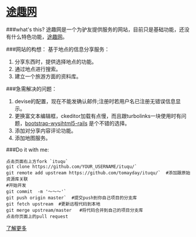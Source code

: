 [途趣网](http://www.tuqu365.com/)
=====

###what's this?
途趣网是一个为驴友提供服务的网站，目前只是基础功能，还没有什么特色功能，[途趣网](http://www.tuqu365.com/)。

###网站的构想：
基于地点的信息分享服务：
   1. 分享东西时，提供选择地点的功能。
   2. 通过地点进行搜索。
   3. 建立一个旅游方面的资料库。
   
###急需解决的问题：
  1. devise的配置，现在不能发确认邮件;注册时若用户名已注册无错误信息显示。
  2. 更换富文本编辑框，ckeditor加载有点慢，而且跟turbolinks一块使用时有问题，[bootstrap-wysihtml5-rails](https://github.com/Nerian/bootstrap-wysihtml5-rails)
  是个不错的选择。
  3. 添加对分享内容评论功能。
  4. 添加地图服务。
  
###Do it with me:
```
点击页面右上方fork `ituqu`
git clone https://github.com/YOUR_USERNAME/ituqu/`
git remote add upstream https://github.com/tomayday/ituqu/`  #添加跟原始资源库关联
#开始开发
git commit  -m '～～～'`
git push origin master`  #提交push到你自己项目的分支库
git fetch upstream  #更新远程代码到本地
git merge upstream/master   #将代码合并到自己的项目分支库
点击你页面上的pull request
```
[了解更多](https://help.github.com/articles/fork-a-repo)



